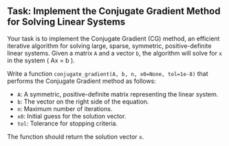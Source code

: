 ## Task: Implement the Conjugate Gradient Method for Solving Linear Systems

Your task is to implement the Conjugate Gradient (CG) method, an efficient iterative algorithm for solving large, sparse, symmetric, positive-definite linear systems. Given a matrix `A` and a vector `b`, the algorithm will solve for `x` in the system \( Ax = b \).

Write a function `conjugate_gradient(A, b, n, x0=None, tol=1e-8)` that performs the Conjugate Gradient method as follows:

- `A`: A symmetric, positive-definite matrix representing the linear system.
- `b`: The vector on the right side of the equation.
- `n`: Maximum number of iterations.
- `x0`: Initial guess for the solution vector.
- `tol`: Tolerance for stopping criteria.

The function should return the solution vector `x`.

    
